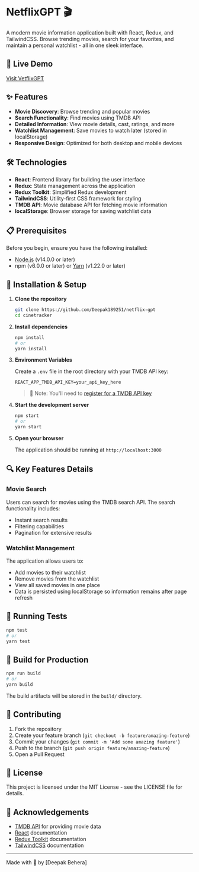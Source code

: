 # NetflixGPT 🎬

A modern movie information application built with React, Redux, and TailwindCSS. Browse trending movies, search for your favorites, and maintain a personal watchlist - all in one sleek interface.

## 🔗 Live Demo

[Visit VetflixGPT](https://netflixgpt-1e1f7.firebaseapp.com/)

## ✨ Features

- **Movie Discovery**: Browse trending and popular movies
- **Search Functionality**: Find movies using TMDB API
- **Detailed Information**: View movie details, cast, ratings, and more
- **Watchlist Management**: Save movies to watch later (stored in localStorage)
- **Responsive Design**: Optimized for both desktop and mobile devices

## 🛠️ Technologies

- **React**: Frontend library for building the user interface
- **Redux**: State management across the application
- **Redux Toolkit**: Simplified Redux development
- **TailwindCSS**: Utility-first CSS framework for styling
- **TMDB API**: Movie database API for fetching movie information
- **localStorage**: Browser storage for saving watchlist data

## 📋 Prerequisites

Before you begin, ensure you have the following installed:
- [Node.js](https://nodejs.org/) (v14.0.0 or later)
- npm (v6.0.0 or later) or [Yarn](https://yarnpkg.com/) (v1.22.0 or later)

## 🚀 Installation & Setup

1. **Clone the repository**
   ```bash
   git clone https://github.com/Deepak189251/netflix-gpt
   cd cinetracker
   ```

2. **Install dependencies**
   ```bash
   npm install
   # or
   yarn install
   ```

3. **Environment Variables**
   
   Create a `.env` file in the root directory with your TMDB API key:
   ```
   REACT_APP_TMDB_API_KEY=your_api_key_here
   ```
   
   > 📝 Note: You'll need to [register for a TMDB API key](https://www.themoviedb.org/documentation/api)

4. **Start the development server**
   ```bash
   npm start
   # or
   yarn start
   ```

5. **Open your browser**
   
   The application should be running at `http://localhost:3000`

## 🔍 Key Features Details

### Movie Search

Users can search for movies using the TMDB search API. The search functionality includes:
- Instant search results
- Filtering capabilities
- Pagination for extensive results

### Watchlist Management

The application allows users to:
- Add movies to their watchlist
- Remove movies from the watchlist  
- View all saved movies in one place
- Data is persisted using localStorage so information remains after page refresh

## 🧪 Running Tests

```bash
npm test
# or
yarn test
```

## 🔧 Build for Production

```bash
npm run build
# or
yarn build
```

The build artifacts will be stored in the `build/` directory.

## 🤝 Contributing

1. Fork the repository
2. Create your feature branch (`git checkout -b feature/amazing-feature`)
3. Commit your changes (`git commit -m 'Add some amazing feature'`)
4. Push to the branch (`git push origin feature/amazing-feature`)
5. Open a Pull Request

## 📄 License

This project is licensed under the MIT License - see the LICENSE file for details.

## 🙏 Acknowledgements

- [TMDB API](https://www.themoviedb.org/documentation/api) for providing movie data
- [React](https://reactjs.org/) documentation
- [Redux Toolkit](https://redux-toolkit.js.org/) documentation
- [TailwindCSS](https://tailwindcss.com/) documentation

---

Made with 💙 by [Deepak Behera]